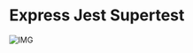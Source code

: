 # Express Jest Supertest

![IMG](https://raw.githubusercontent.com/alenworld/internship-template-tests/main/coverage.png)

